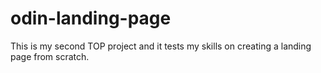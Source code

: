 # odin-landing-page
This is my second TOP project and it tests my skills on creating a landing page from scratch.
